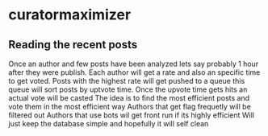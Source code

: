 # curatormaximizer

## Reading the recent posts

Once an author and few posts have been analyzed lets say probably 1 hour after they were publish.
Each author will get a rate and also an specific time to get voted.
Posts with the highest rate will get pushed to a queue
this queue will sort posts by uptvote time. 
Once the upvote time gets hits an actual vote will be casted
The idea is to find the most efficient posts and vote them in the most efficient way
Authors that get flag frequetly will be filtered out
Authors that use bots wil get front run if its highly efficient
Will just keep the database simple and hopefully it will self clean 
